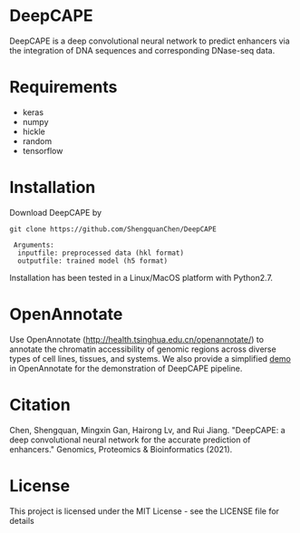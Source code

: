 # DeepCAPE
DeepCAPE is a deep convolutional neural network to predict enhancers via the integration of DNA sequences and corresponding DNase-seq data.

# Requirements
- keras
- numpy
- hickle
- random
- tensorflow

# Installation
Download DeepCAPE by
```shell
git clone https://github.com/ShengquanChen/DeepCAPE
```
```
 Arguments:  
  inputfile: preprocessed data (hkl format)  
  outputfile: trained model (h5 format)
```
Installation has been tested in a Linux/MacOS platform with Python2.7.

# OpenAnnotate
Use OpenAnnotate (http://health.tsinghua.edu.cn/openannotate/) to annotate the chromatin accessibility of genomic regions across diverse types of cell lines, tissues, and systems. We also provide a simplified [demo](http://health.tsinghua.edu.cn/openness/anno/info/demos/RegulatoryMechanism/RegulatoryMechanism.html) in OpenAnnotate for the demonstration of DeepCAPE pipeline.

# Citation
Chen, Shengquan, Mingxin Gan, Hairong Lv, and Rui Jiang. "DeepCAPE: a deep convolutional neural network for the accurate prediction of enhancers." Genomics, Proteomics & Bioinformatics (2021).

# License
This project is licensed under the MIT License - see the LICENSE file for details
